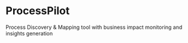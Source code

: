 # ProcessPilot
Process Discovery &amp; Mapping tool with business impact monitoring and insights generation
